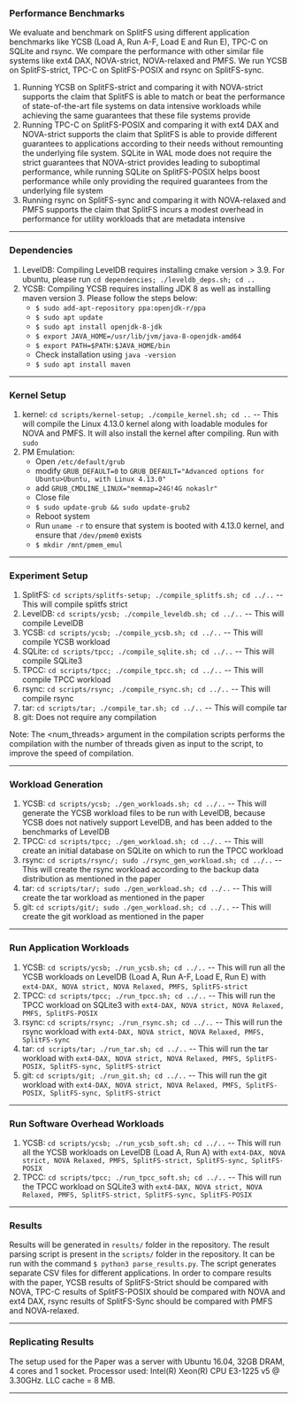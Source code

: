 ### Performance Benchmarks

We evaluate and benchmark on SplitFS using different application benchmarks like YCSB (Load A, Run A-F, Load E and Run E), TPC-C on SQLite and rsync. We compare the performance with other similar file systems like ext4 DAX, NOVA-strict, NOVA-relaxed and PMFS. We run YCSB on SplitFS-strict, TPC-C on SplitFS-POSIX and rsync on SplitFS-sync.
1. Running YCSB on SplitFS-strict and comparing it with NOVA-strict supports the claim that SplitFS is able to match or beat the performance of state-of-the-art file systems on data intensive workloads while achieving the same guarantees that these file systems provide
2. Running TPC-C on SplitFS-POSIX and comparing it with ext4 DAX and NOVA-strict supports the claim that SplitFS is able to provide different guarantees to applications according to their needs without remounting the underlying file system. SQLite in WAL mode does not require the strict guarantees that NOVA-strict provides leading to suboptimal performance, while running SQLite on SplitFS-POSIX helps boost performance while only providing the required guarantees from the underlying file system
3. Running rsync on SplitFS-sync and comparing it with NOVA-relaxed and PMFS supports the claim that SplitFS incurs a modest overhead in performance for utility workloads that are metadata intensive

---

### Dependencies

1. LevelDB: Compiling LevelDB requires installing cmake version > 3.9. For ubuntu, please run `cd dependencies; ./leveldb_deps.sh; cd ..`
2. YCSB: Compiling YCSB requires installing JDK 8 as well as installing maven version 3. Please follow the steps below:
    * `$ sudo add-apt-repository ppa:openjdk-r/ppa`
    * `$ sudo apt update`
    * `$ sudo apt install openjdk-8-jdk`
    * `$ export JAVA_HOME=/usr/lib/jvm/java-8-openjdk-amd64`
    * `$ export PATH=$PATH:$JAVA_HOME/bin`
    * Check installation using `java -version`
    * `$ sudo apt install maven`

---

### Kernel Setup

1. kernel: `cd scripts/kernel-setup; ./compile_kernel.sh; cd ..` -- This will compile the Linux 4.13.0 kernel along with loadable modules for NOVA and PMFS. It will also install the kernel after compiling. Run with `sudo` 
2. PM Emulation: 
    * Open `/etc/default/grub`
    * modify `GRUB_DEFAULT=0` to `GRUB_DEFAULT="Advanced options for Ubuntu>Ubuntu, with Linux 4.13.0"`
    * add `GRUB_CMDLINE_LINUX="memmap=24G!4G nokaslr"`
    * Close file
    * `$ sudo update-grub && sudo update-grub2`
    * Reboot system
    * Run `uname -r` to ensure that system is booted with 4.13.0 kernel, and ensure that `/dev/pmem0` exists
    * `$ mkdir /mnt/pmem_emul`

---

### Experiment Setup

1. SplitFS: `cd scripts/splitfs-setup; ./compile_splitfs.sh; cd ../..` -- This will compile splitfs strict
2. LevelDB: `cd scripts/ycsb; ./compile_leveldb.sh; cd ../..` -- This will compile LevelDB
3. YCSB: `cd scripts/ycsb; ./compile_ycsb.sh; cd ../..` -- This will compile YCSB workload
4. SQLite: `cd scripts/tpcc; ./compile_sqlite.sh; cd ../..` -- This will compile SQLite3
5. TPCC: `cd scripts/tpcc; ./compile_tpcc.sh; cd ../..` -- This will compile TPCC workload
6. rsync: `cd scripts/rsync; ./compile_rsync.sh; cd ../..` -- This will compile rsync
7. tar: `cd scripts/tar; ./compile_tar.sh; cd ../..` -- This will compile tar
8. git: Does not require any compilation

Note: The <num_threads> argument in the compilation scripts performs the compilation with the number of threads given as input to the script, to improve the speed of compilation. 

---

### Workload Generation

1. YCSB: `cd scripts/ycsb; ./gen_workloads.sh; cd ../..` -- This will generate the YCSB workload files to be run with LevelDB, because YCSB does not natively support LevelDB, and has been added to the benchmarks of LevelDB
2. TPCC: `cd scripts/tpcc; ./gen_workload.sh; cd ../..` -- This will create an initial database on SQLite on which to run the TPCC workload
3. rsync: `cd scripts/rsync/; sudo ./rsync_gen_workload.sh; cd ../..` -- This will create the rsync workload according to the backup data distribution as mentioned in the paper
4. tar: `cd scripts/tar/; sudo ./gen_workload.sh; cd ../..` -- This will create the tar workload as mentioned in the paper
5. git: `cd scripts/git/; sudo ./gen_workload.sh; cd ../..` -- This will create the git workload as mentioned in the paper

---

### Run Application Workloads

1. YCSB: `cd scripts/ycsb; ./run_ycsb.sh; cd ../..` -- This will run all the YCSB workloads on LevelDB (Load A, Run A-F, Load E, Run E) with `ext4-DAX, NOVA strict, NOVA Relaxed, PMFS, SplitFS-strict`
2. TPCC: `cd scripts/tpcc; ./run_tpcc.sh; cd ../..` -- This will run the TPCC workload on SQLite3 with `ext4-DAX, NOVA strict, NOVA Relaxed, PMFS, SplitFS-POSIX`
3. rsync: `cd scripts/rsync; ./run_rsync.sh; cd ../..` -- This will run the rsync workload with `ext4-DAX, NOVA strict, NOVA Relaxed, PMFS, SplitFS-sync`
4. tar: `cd scripts/tar; ./run_tar.sh; cd ../..` -- This will run the tar workload with `ext4-DAX, NOVA strict, NOVA Relaxed, PMFS, SplitFS-POSIX, SplitFS-sync, SplitFS-strict`
5. git: `cd scripts/git; ./run_git.sh; cd ../..` -- This will run the git workload with `ext4-DAX, NOVA strict, NOVA Relaxed, PMFS, SplitFS-POSIX, SplitFS-sync, SplitFS-strict`

---

### Run Software Overhead Workloads

1. YCSB: `cd scripts/ycsb; ./run_ycsb_soft.sh; cd ../..` -- This will run all the YCSB workloads on LevelDB (Load A, Run A) with `ext4-DAX, NOVA strict, NOVA Relaxed, PMFS, SplitFS-strict, SplitFS-sync, SplitFS-POSIX`
2. TPCC: `cd scripts/tpcc; ./run_tpcc_soft.sh; cd ../..` -- This will run the TPCC workload on SQLite3 with `ext4-DAX, NOVA strict, NOVA Relaxed, PMFS, SplitFS-strict, SplitFS-sync, SplitFS-POSIX`

---

### Results

Results will be generated in `results/` folder in the repository.
The result parsing script is present in the `scripts/` folder in the repository. It can be run with the command `$ python3 parse_results.py`. The script generates separate CSV files for different applications.
In order to compare results with the paper, YCSB results of SplitFS-Strict should be compared with NOVA, TPC-C results of SplitFS-POSIX should be compared with NOVA and ext4 DAX, rsync results of SplitFS-Sync should be compared with PMFS and NOVA-relaxed.

---

### Replicating Results

The setup used for the Paper was a server with Ubuntu 16.04, 32GB DRAM, 4 cores and 1 socket. Processor used: Intel(R) Xeon(R) CPU E3-1225 v5 @ 3.30GHz. LLC cache = 8 MB.

---
